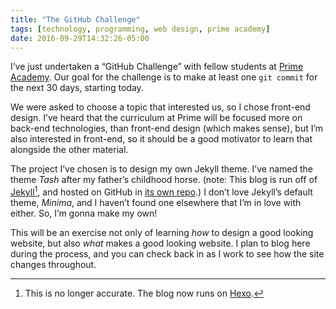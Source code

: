 ```yaml
---
title: "The GitHub Challenge"
tags: [technology, programming, web design, prime academy]
date: 2016-09-29T14:32:26-05:00
---
```


I’ve just undertaken a “GitHub Challenge” with fellow students at [Prime Academy](http://primeacademy.io). Our goal for the challenge is to make at least one `git commit` for the next 30 days, starting today.

We were asked to choose a topic that interested us, so I chose front-end design. I’ve heard that the curriculum at Prime will be focused more on back-end technologies, than front-end design (which makes sense), but I’m also interested in front-end, so it should be a good motivator to learn that alongside the other material.

The project I’ve chosen is to design my own Jekyll theme. I’ve named the theme *Tash* after my father’s childhood horse. (note: This blog is run off of [Jekyll](http://jekyllrb.com)[^1], and hosted on GitHub in [its own repo](http://github.com/hisaac/hisaac.github.io).) I don’t love Jekyll’s default theme, *Minima*, and I haven’t found one elsewhere that I’m in love with either. So, I’m gonna make my own!

This will be an exercise not only of learning *how* to design a good looking website, but also *what* makes a good looking website. I plan to blog here during the process, and you can check back in as I work to see how the site changes throughout.

[^1]:	This is no longer accurate. The blog now runs on [Hexo](http://hexo.io "Hexo").
